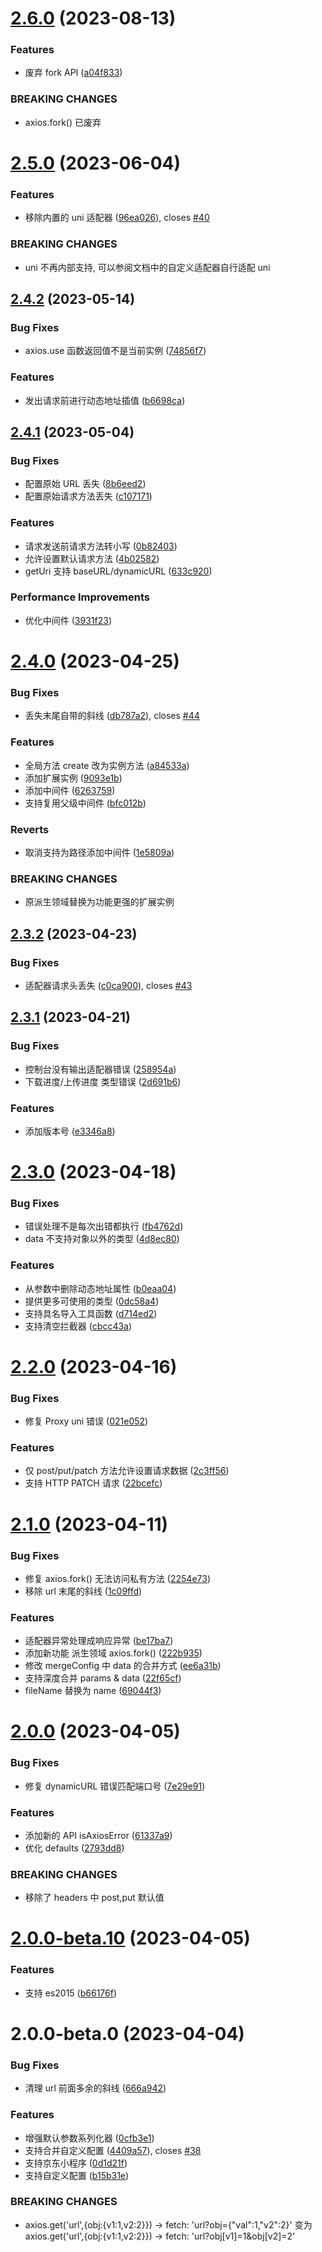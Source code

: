 # [2.6.0](https://github.com/zjxxxxxxxxx/axios-miniprogram/compare/v2.5.0...v2.6.0) (2023-08-13)


### Features

* 废弃 fork API ([a04f833](https://github.com/zjxxxxxxxxx/axios-miniprogram/commit/a04f833d917cb07c3bd95678260971194179def0))


### BREAKING CHANGES

* axios.fork() 已废弃



# [2.5.0](https://github.com/zjxxxxxxxxx/axios-miniprogram/compare/v2.4.2...v2.5.0) (2023-06-04)


### Features

* 移除内置的 uni 适配器 ([96ea026](https://github.com/zjxxxxxxxxx/axios-miniprogram/commit/96ea0266dd7c0da26341d8fea4d3bdb53361ffd0)), closes [#40](https://github.com/zjxxxxxxxxx/axios-miniprogram/issues/40)


### BREAKING CHANGES

* uni 不再内部支持, 可以参阅文档中的自定义适配器自行适配 uni



## [2.4.2](https://github.com/zjxxxxxxxxx/axios-miniprogram/compare/v2.4.1...v2.4.2) (2023-05-14)


### Bug Fixes

* axios.use 函数返回值不是当前实例 ([74856f7](https://github.com/zjxxxxxxxxx/axios-miniprogram/commit/74856f7fdef4f0e75b8665300960416a840f561c))


### Features

* 发出请求前进行动态地址插值 ([b6698ca](https://github.com/zjxxxxxxxxx/axios-miniprogram/commit/b6698ca22da3f754e21916e69d43b961e12571e6))



## [2.4.1](https://github.com/zjxxxxxxxxx/axios-miniprogram/compare/v2.4.0...v2.4.1) (2023-05-04)


### Bug Fixes

* 配置原始 URL 丢失 ([8b6eed2](https://github.com/zjxxxxxxxxx/axios-miniprogram/commit/8b6eed2d6df5c7aacd181f6fbcfba9eca875178c))
* 配置原始请求方法丢失 ([c107171](https://github.com/zjxxxxxxxxx/axios-miniprogram/commit/c107171eba69a129eddad34861611837a0efac25))


### Features

* 请求发送前请求方法转小写 ([0b82403](https://github.com/zjxxxxxxxxx/axios-miniprogram/commit/0b82403c4c630676042ff390b77d5791c4ab0a6e))
* 允许设置默认请求方法 ([4b02582](https://github.com/zjxxxxxxxxx/axios-miniprogram/commit/4b025821525712d7e6bb68faa9af3cf7d9ad0e0d))
* getUri 支持 baseURL/dynamicURL ([633c920](https://github.com/zjxxxxxxxxx/axios-miniprogram/commit/633c92024718370e24919fcfb44b86b795248c8f))


### Performance Improvements

* 优化中间件 ([3931f23](https://github.com/zjxxxxxxxxx/axios-miniprogram/commit/3931f230deffbb72a70fd24798334e63a3d531f9))



# [2.4.0](https://github.com/zjxxxxxxxxx/axios-miniprogram/compare/v2.3.2...v2.4.0) (2023-04-25)


### Bug Fixes

* 丢失末尾自带的斜线 ([db787a2](https://github.com/zjxxxxxxxxx/axios-miniprogram/commit/db787a2b5f7f1188d1813ddb715ef23e653120a9)), closes [#44](https://github.com/zjxxxxxxxxx/axios-miniprogram/issues/44)


### Features

* 全局方法 create 改为实例方法 ([a84533a](https://github.com/zjxxxxxxxxx/axios-miniprogram/commit/a84533a09f493e27ba3e567549be5e534271ed22))
* 添加扩展实例 ([9093e1b](https://github.com/zjxxxxxxxxx/axios-miniprogram/commit/9093e1bdffe5bd75fccfeeeeb0e2b487751c549a))
* 添加中间件 ([6263759](https://github.com/zjxxxxxxxxx/axios-miniprogram/commit/6263759ba94b2269082c49a2f2a5e038f6766027))
* 支持复用父级中间件 ([bfc012b](https://github.com/zjxxxxxxxxx/axios-miniprogram/commit/bfc012b4999d717629b997ab908fd411954b0323))


### Reverts

* 取消支持为路径添加中间件 ([1e5809a](https://github.com/zjxxxxxxxxx/axios-miniprogram/commit/1e5809aee3f1653eced0c2ca351c6e3f8616f719))


### BREAKING CHANGES

* 原派生领域替换为功能更强的扩展实例



## [2.3.2](https://github.com/zjxxxxxxxxx/axios-miniprogram/compare/v2.3.1...v2.3.2) (2023-04-23)


### Bug Fixes

* 适配器请求头丢失 ([c0ca900](https://github.com/zjxxxxxxxxx/axios-miniprogram/commit/c0ca9001d2dc2b138a916c18da000b733d58ec7a)), closes [#43](https://github.com/zjxxxxxxxxx/axios-miniprogram/issues/43)



## [2.3.1](https://github.com/zjxxxxxxxxx/axios-miniprogram/compare/v2.3.0...v2.3.1) (2023-04-21)


### Bug Fixes

* 控制台没有输出适配器错误 ([258954a](https://github.com/zjxxxxxxxxx/axios-miniprogram/commit/258954afc1c39483ff6b1828c8904c5b284890d2))
* 下载进度/上传进度 类型错误 ([2d691b6](https://github.com/zjxxxxxxxxx/axios-miniprogram/commit/2d691b69cbb2d3e27be3698bf4a4188cf71ccb7e))


### Features

* 添加版本号 ([e3346a8](https://github.com/zjxxxxxxxxx/axios-miniprogram/commit/e3346a866f12ed8aa07695f45a8177d631973abd))



# [2.3.0](https://github.com/zjxxxxxxxxx/axios-miniprogram/compare/v2.2.0...v2.3.0) (2023-04-18)


### Bug Fixes

* 错误处理不是每次出错都执行 ([fb4762d](https://github.com/zjxxxxxxxxx/axios-miniprogram/commit/fb4762d01a0d304ce6c291d6487dce1507a985c5))
* data 不支持对象以外的类型 ([4d8ec80](https://github.com/zjxxxxxxxxx/axios-miniprogram/commit/4d8ec80f29b85e3419d1bc5112886a397ee2cc48))


### Features

* 从参数中删除动态地址属性 ([b0eaa04](https://github.com/zjxxxxxxxxx/axios-miniprogram/commit/b0eaa04c66dc82de944769893f62ecd0c4ae76d8))
* 提供更多可使用的类型 ([0dc58a4](https://github.com/zjxxxxxxxxx/axios-miniprogram/commit/0dc58a4b0cdd5d36c1b16f13697d8180952cb093))
* 支持具名导入工具函数 ([d714ed2](https://github.com/zjxxxxxxxxx/axios-miniprogram/commit/d714ed23c0f3b8ea3abecfb042c67bcf9adb29a7))
* 支持清空拦截器 ([cbcc43a](https://github.com/zjxxxxxxxxx/axios-miniprogram/commit/cbcc43ad77f0e79223e524aa6bb4502ee4b989c9))



# [2.2.0](https://github.com/zjxxxxxxxxx/axios-miniprogram/compare/v2.1.0...v2.2.0) (2023-04-16)


### Bug Fixes

* 修复 Proxy uni 错误 ([021e052](https://github.com/zjxxxxxxxxx/axios-miniprogram/commit/021e05233a95ebc5c5f93d114d225cc45a22675f))


### Features

* 仅 post/put/patch 方法允许设置请求数据 ([2c3ff56](https://github.com/zjxxxxxxxxx/axios-miniprogram/commit/2c3ff567c19197f6377645cd9f7109806cd93b77))
* 支持 HTTP PATCH 请求 ([22bcefc](https://github.com/zjxxxxxxxxx/axios-miniprogram/commit/22bcefcb97e50400403b131d307c97eb4cbb6071))



# [2.1.0](https://github.com/zjxxxxxxxxx/axios-miniprogram/compare/v2.0.0...v2.1.0) (2023-04-11)


### Bug Fixes

* 修复 axios.fork() 无法访问私有方法 ([2254e73](https://github.com/zjxxxxxxxxx/axios-miniprogram/commit/2254e73cf76f1bc95d4850211e3fa34acae50136))
* 移除 url 末尾的斜线 ([1c09ffd](https://github.com/zjxxxxxxxxx/axios-miniprogram/commit/1c09ffdd91d554078423cba57fe036106e9b0fa8))


### Features

* 适配器异常处理成响应异常 ([be17ba7](https://github.com/zjxxxxxxxxx/axios-miniprogram/commit/be17ba7e6881699aeb74b45c8b4b084e1e53a777))
* 添加新功能 派生领域 axios.fork() ([222b935](https://github.com/zjxxxxxxxxx/axios-miniprogram/commit/222b935f6839ce8fcecfa951d937e6160211f7f9))
* 修改 mergeConfig 中 data 的合并方式 ([ee6a31b](https://github.com/zjxxxxxxxxx/axios-miniprogram/commit/ee6a31b4bbc07e93f8754c83a1ff02495a23dfa7))
* 支持深度合并 params & data ([22f65cf](https://github.com/zjxxxxxxxxx/axios-miniprogram/commit/22f65cf69c877f314b269d8c3d0fac8f1c8ab71f))
* fileName 替换为 name ([69044f3](https://github.com/zjxxxxxxxxx/axios-miniprogram/commit/69044f35833d8d42a5f0c12b01687298c08f589b))



# [2.0.0](https://github.com/zjxxxxxxxxx/axios-miniprogram/compare/v2.0.0-beta.10...v2.0.0) (2023-04-05)


### Bug Fixes

* 修复 dynamicURL 错误匹配端口号 ([7e29e91](https://github.com/zjxxxxxxxxx/axios-miniprogram/commit/7e29e91f0a2a4b1b1f3ca49a9cd5ff123466301a))


### Features

* 添加新的 API isAxiosError ([61337a9](https://github.com/zjxxxxxxxxx/axios-miniprogram/commit/61337a9bbe100cdab9e175f8ee42e4d5d2ba6842))
* 优化 defaults ([2793dd8](https://github.com/zjxxxxxxxxx/axios-miniprogram/commit/2793dd8b5e1ad34218088718314e06545033cbbf))


### BREAKING CHANGES

* 移除了 headers 中 post,put 默认值



# [2.0.0-beta.10](https://github.com/zjxxxxxxxxx/axios-miniprogram/compare/v2.0.0-beta.0...v2.0.0-beta.10) (2023-04-05)


### Features

* 支持 es2015 ([b66176f](https://github.com/zjxxxxxxxxx/axios-miniprogram/commit/b66176f0ed90eaec5c1377077359a234691ae1b3))



# 2.0.0-beta.0 (2023-04-04)

### Bug Fixes

* 清理 url 前面多余的斜线 ([666a942](https://github.com/zjxxxxxxxxx/axios-miniprogram/commit/666a9427d3c9bfbd96def9e112d5183acdf08d84))

### Features

* 增强默认参数系列化器 ([0cfb3e1](https://github.com/zjxxxxxxxxx/axios-miniprogram/commit/0cfb3e1ff04b69896ba43ffcb6abba5fb61ad48a))
* 支持合并自定义配置 ([4409a57](https://github.com/zjxxxxxxxxx/axios-miniprogram/commit/4409a5720ba1e58a4c218ee67f71d5f05beee6a8)), closes [#38](https://github.com/zjxxxxxxxxx/axios-miniprogram/issues/38)
* 支持京东小程序 ([0d1d21f](https://github.com/zjxxxxxxxxx/axios-miniprogram/commit/0d1d21fc66eb202463ef2baaa174b0f60276035e))
* 支持自定义配置 ([b15b31e](https://github.com/zjxxxxxxxxx/axios-miniprogram/commit/b15b31ee55217f11e08713ce02dd7ab21732fba1))

### BREAKING CHANGES

* axios.get('url',{obj:{v1:1,v2:2}}) -> fetch: 'url?obj={"val":1,"v2":2}'
  变为
  axios.get('url',{obj:{v1:1,v2:2}}) -> fetch: 'url?obj[v1]=1&obj[v2]=2'
